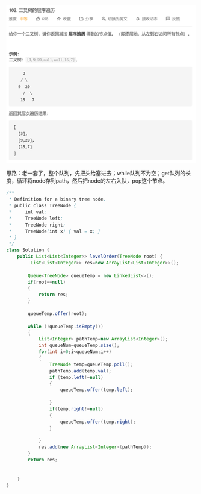 <img src="102.二叉树的层序遍历.assets/image-20201117142024828.png" alt="image-20201117142024828" style="zoom: 50%;" />

思路：老一套了，整个队列，先把头给塞进去；while队列不为空；get队列的长度，循环将node存到path，然后把node的左右入队，pop这个节点。

```java
/**
 * Definition for a binary tree node.
 * public class TreeNode {
 *     int val;
 *     TreeNode left;
 *     TreeNode right;
 *     TreeNode(int x) { val = x; }
 * }
 */
class Solution {
    public List<List<Integer>> levelOrder(TreeNode root) {
         List<List<Integer>> res=new ArrayList<List<Integer>>();
        
        Queue<TreeNode> queueTemp = new LinkedList<>();
        if(root==null)
        {
            return res;
        }

        queueTemp.offer(root);

        while (!queueTemp.isEmpty())
        {
            List<Integer> pathTemp=new ArrayList<Integer>();
            int queueNum=queueTemp.size();
            for(int i=0;i<queueNum;i++)
            {
                TreeNode temp=queueTemp.poll();
                pathTemp.add(temp.val);
                if (temp.left!=null)
                {
                    queueTemp.offer(temp.left);

                }
                if(temp.right!=null)
                {
                    queueTemp.offer(temp.right);
                }

            }
            res.add(new ArrayList<Integer>(pathTemp));
        }
        return res;


    }
}
```


